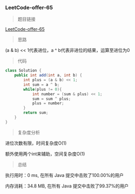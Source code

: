 ### LeetCode-offer-65

> 题目链接

[LeetCode-offer-65](https://leetcode-cn.com/problems/bu-yong-jia-jian-cheng-chu-zuo-jia-fa-lcof/)

> 思路

(a & b) << 1代表进位，a ^ b代表非进位的结果，运算至进位为0

> 代码

```java
class Solution {
    public int add(int a, int b) {
        int plus = (a & b) << 1;
        int sum = a ^ b;
        while(plus != 0){
            int number = (sum & plus) << 1;
            sum = sum ^ plus;
            plus = number;
        }
        return sum;
    }
}
```

> 复杂度分析

进位次数有限，时间复杂度O(1)

额外使用两个int来辅助，空间复杂度O(1)

> 总结

执行用时：0 ms, 在所有 Java 提交中击败了100.00%的用户

内存消耗：34.8 MB, 在所有 Java 提交中击败了99.37%的用户
